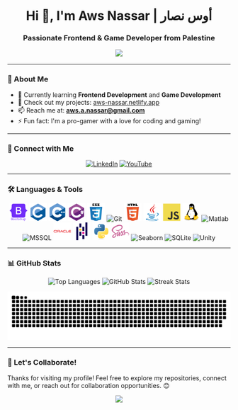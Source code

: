 <h1 align="center">Hi 👋, I'm Aws Nassar | أوس نصار</h1>
<h3 align="center">Passionate Frontend & Game Developer from Palestine</h3>

<p align="center">
  <img src="https://readme-typing-svg.herokuapp.com?font=Roboto&size=25&color=00FF00&center=true&vCenter=true&width=500&lines=Building+engaging+web+experiences;Develop+PC+Games" />
</p>

---

### 🌟 About Me
- 🌱 Currently learning **Frontend Development** and **Game Development**
- 💼 Check out my projects: [aws-nassar.netlify.app](https://aws-nassar.netlify.app/)
- 📫 Reach me at: **aws.a.nassar@gmail.com**
- ⚡ Fun fact: I'm a pro-gamer with a love for coding and gaming!

---

### 🔗 Connect with Me
<p align="center">
  <a href="https://linkedin.com/in/aws-nassar" target="_blank"><img src="https://raw.githubusercontent.com/rahuldkjain/github-profile-readme-generator/master/src/images/icons/Social/linked-in-alt.svg" alt="LinkedIn" height="30" width="40" /></a>
  <a href="https://www.youtube.com/c/@aws-nassar" target="_blank"><img src="https://raw.githubusercontent.com/rahuldkjain/github-profile-readme-generator/master/src/images/icons/Social/youtube.svg" alt="YouTube" height="30" width="40" /></a>
</p>

---

### 🛠️ Languages & Tools
<p align="center">
  <img src="https://raw.githubusercontent.com/devicons/devicon/master/icons/bootstrap/bootstrap-plain-wordmark.svg" alt="Bootstrap" width="40" height="40" />
  <img src="https://raw.githubusercontent.com/devicons/devicon/master/icons/c/c-original.svg" alt="C" width="40" height="40" />
  <img src="https://raw.githubusercontent.com/devicons/devicon/master/icons/cplusplus/cplusplus-original.svg" alt="C++" width="40" height="40" />
  <img src="https://raw.githubusercontent.com/devicons/devicon/master/icons/csharp/csharp-original.svg" alt="C#" width="40" height="40" />
  <img src="https://raw.githubusercontent.com/devicons/devicon/master/icons/css3/css3-original-wordmark.svg" alt="CSS3" width="40" height="40" />
  <img src="https://www.vectorlogo.zone/logos/git-scm/git-scm-icon.svg" alt="Git" width="40" height="40" />
  <img src="https://raw.githubusercontent.com/devicons/devicon/master/icons/html5/html5-original-wordmark.svg" alt="HTML5" width="40" height="40" />
  <img src="https://raw.githubusercontent.com/devicons/devicon/master/icons/java/java-original.svg" alt="Java" width="40" height="40" />
  <img src="https://raw.githubusercontent.com/devicons/devicon/master/icons/javascript/javascript-original.svg" alt="JavaScript" width="40" height="40" />
  <img src="https://raw.githubusercontent.com/devicons/devicon/master/icons/linux/linux-original.svg" alt="Linux" width="40" height="40" />
  <img src="https://upload.wikimedia.org/wikipedia/commons/2/21/Matlab_Logo.png" alt="Matlab" width="40" height="40" />
  <img src="https://www.svgrepo.com/show/303229/microsoft-sql-server-logo.svg" alt="MSSQL" width="40" height="40" />
  <img src="https://raw.githubusercontent.com/devicons/devicon/master/icons/oracle/oracle-original.svg" alt="Oracle" width="40" height="40" />
  <img src="https://raw.githubusercontent.com/devicons/devicon/master/icons/pandas/pandas-original.svg" alt="Pandas" width="40" height="40" />
  <img src="https://raw.githubusercontent.com/devicons/devicon/master/icons/python/python-original.svg" alt="Python" width="40" height="40" />
  <img src="https://raw.githubusercontent.com/devicons/devicon/master/icons/sass/sass-original.svg" alt="Sass" width="40" height="40" />
  <img src="https://seaborn.pydata.org/_images/logo-mark-lightbg.svg" alt="Seaborn" width="40" height="40" />
  <img src="https://www.vectorlogo.zone/logos/sqlite/sqlite-icon.svg" alt="SQLite" width="40" height="40" />
  <img src="https://www.vectorlogo.zone/logos/unity3d/unity3d-icon.svg" alt="Unity" width="40" height="40" />
</p>

---

### 📊 GitHub Stats
<p align="center">
  <img src="https://github-readme-stats.vercel.app/api/top-langs?username=aws-nassar&show_icons=true&locale=en&layout=compact" alt="Top Languages" />
  <img src="https://github-readme-stats.vercel.app/api?username=aws-nassar&show_icons=true&locale=en" alt="GitHub Stats" />
  <img src="https://github-readme-streak-stats-eight.vercel.app/?user=aws-nassar&" alt="Streak Stats" />
</p>

<p align="center">
  <img src="https://raw.githubusercontent.com/platane/platane/output/github-contribution-grid-snake.svg" alt="Contribution Snake" />
</p>

---

### 🚀 Let's Collaborate!
Thanks for visiting my profile! Feel free to explore my repositories, connect with me, or reach out for collaboration opportunities. 😊

<p align="center">
  <img src="https://readme-typing-svg.herokuapp.com?font=Roboto&size=20&color=00008B&center=true&vCenter=true&width=500&lines=Code.+Connect.+Create." />
</p>
